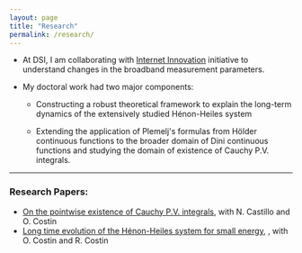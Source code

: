```yaml
---
layout: page
title: "Research"
permalink: /research/
---
```


* At DSI, I am collaborating with <a href="https://datascience.uchicago.edu/research/internet-innovation/" target="_blank"> Internet Innovation</a> initiative to understand changes in the broadband measurement parameters. 

* My doctoral work had two major components: 
    - Constructing a robust theoretical framework to explain the long-term dynamics of the extensively studied Hénon-Heiles system

    - Extending the application of Plemelj's formulas from Hölder continuous functions to the broader domain of Dini continuous functions and studying the domain of existence of Cauchy P.V. integrals.
  
---

### Research Papers:

-  <a href="https://arxiv.org/abs/2311.13392" target="_blank"> On the pointwise existence of Cauchy P.V. integrals</a>, with N. Castillo and O. Costin
-  <a href="https://arxiv.org/abs/2411.16071" target="_blank"> Long time evolution of the Hénon-Heiles system for small energy</a>, , with O. Costin and R. Costin
